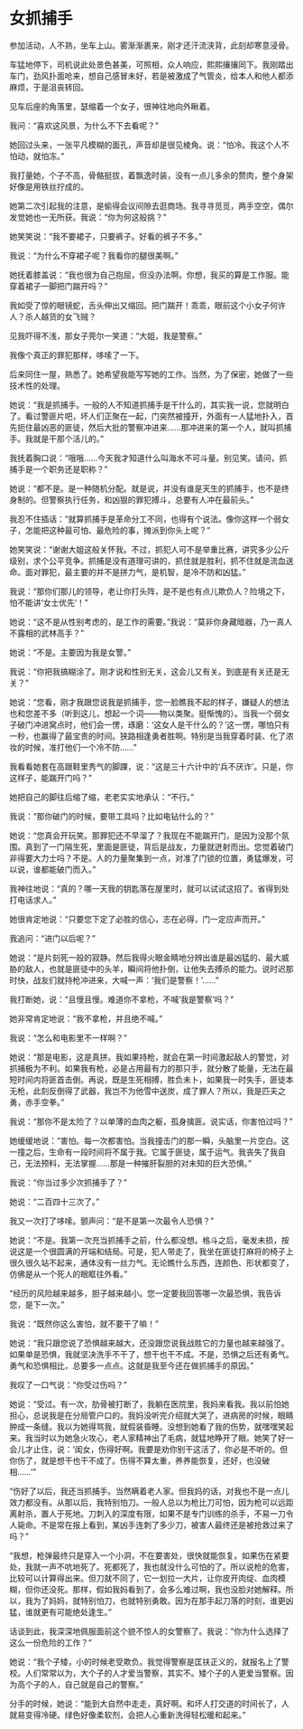 # 女抓捕手

参加活动，人不熟，坐车上山。雾渐渐裹来，刚才还汗流浃背，此刻却寒意浸骨。 

车猛地停下，司机说此处景色甚美，可照相，众人响应，熙熙攘攘同下。我刚踏出车门，劲风扑面呛来，想自己感冒未好，若是被激成了气管炎，给本人和他人都添麻烦，于是沮丧转回。 

见车后座的角落里，瑟缩着一个女子，很神往地向外瞅着。 

我问：“喜欢这风景，为什么不下去看呢？” 

她回过头来，一张平凡模糊的面孔，声音却是很见棱角。说：“怕冷。我这个人不怕动，就怕冻。” 

我打量她，个子不高，骨骼挺拔，着飘逸时装，没有一点儿多余的赘肉，整个身架好像是用铁丝拧成的。 

她第二次引起我的注意，是偷得会议间隙去逛商场。我寻寻觅觅，两手空空，偶尔发觉她也一无所获。我说：“你为何这般挑？” 

她笑笑说：“我不要裙子，只要裤子。好看的裤子不多。” 

我说：“为什么不穿裙子呢？我看你的腿很美啊。” 

她抚着膝盖说：“我也很为自己抱屈，但没办法啊。你想，我买的算是工作服。能穿着裙子一脚把门踹开吗？” 

我如受了惊的眼镜蛇，舌头伸出又缩回。把门踹开！乖乖，眼前这个小女子何许人？杀人越货的女飞贼？ 

见我吓得不浅，那女子莞尔一笑道：“大姐，我是警察。” 

我像个真正的罪犯那样，哆嗦了一下。 

后来同住一屋，熟悉了。她希望我能写写她的工作。当然，为了保密，她做了一些技术性的处理。 

她说：“我是抓捕手。一般的人不知道抓捕手是干什么的，其实我一说，您就明白了。看过警匪片吧，坏人们正聚在一起，门突然被撞开，外面有一人猛地扑入，首先扼住最凶恶的匪徒，然后大批的警察冲进来……那冲进来的第一个人，就叫抓捕手。我就是干那个活儿的。” 

我抚着胸口说：“哦哦……今天我才知道什么叫海水不可斗量。别见笑。请问，抓捕手是一个职务还是职称？” 

她说：“都不是。是一种随机分配。就是说，并没有谁是天生的抓捕手，也不是终身制的。但警察执行任务，和凶狠的罪犯搏斗，总要有人冲在最前头。” 

我忍不住插话：“就算抓捕手是革命分工不同，也得有个说法。像你这样一个弱女子，怎能把这种最可怕、最危险的事，摊派到你头上呢？” 

她笑笑说：“谢谢大姐这般关怀我。不过，抓犯人可不是举重比赛，讲究多少公斤级别，求个公平竞争。抓捕是没有道理可讲的，抓住就是胜利，抓不住就是流血送命。面对罪犯，最主要的并不是拼力气，是机智，是冷不防和凶猛。” 

我说：“那你们那儿的领导，老让你打头阵，是不是也有点儿欺负人？险境之下，怕不能讲‘女士优先’！” 

她说：“这不是从性别考虑的，是工作的需要。”我说：“莫非你身藏暗器，乃一真人不露相的武林高手？” 

她说：“不是。主要因为我是女警。” 

我说：“你把我搞糊涂了。刚才说和性别无关，这会儿又有关。到底是有关还是无关？” 

她说：“您看，刚才我跟您说我是抓捕手，您一脸瞧我不起的样子，嫌疑人的想法也和您差不多（听到这儿，想起一个词——物以类聚。挺惭愧的）。当我一个弱女子破门冲进窝点时，他们会一愣，琢磨：‘这女人是干什么的？’这一愣，哪怕只有一秒，也赢得了最宝贵的时间。狭路相逢勇者胜啊。特别是当我穿着时装、化了浓妆的时候，准打他们一个冷不防……” 

我看看她套在高跟鞋里秀气的脚踝，说：“这是三十六计中的‘兵不厌诈’。只是，你这样子，能踹开门吗？” 

她把自己的脚往后缩了缩，老老实实地承认：“不行。” 

我说：“那你破门的时候，要带工具吗？比如电钻什么的？” 

她说：“您真会开玩笑。那罪犯还不早溜了？我现在不能踹开门，是因为没那个氛围。真到了一门隔生死，里面是匪徒，背后是战友，力量就迸射而出。您觉着破门非得要大力士吗？不是。人的力量聚集到一点，对准了门锁的位置，勇猛爆发，可以说，谁都能破门而入。” 

我神往地说：“真的？哪一天我的钥匙落在屋里时，就可以试试这招了。省得到处打电话求人。” 

她很肯定地说：“只要您下定了必胜的信心，志在必得，门一定应声而开。” 

我追问：“进门以后呢？” 

她说：“是片刻死一般的寂静。然后我得火眼金睛地分辨出谁是最凶猛的、最大威胁的敌人，也就是匪徒中的头羊，瞬间将他扑倒，让他失去搏杀的能力。说时迟那时快，战友们就持枪冲进来，大喊一声：‘我们是警察！’……” 

我打断她，说：“且慢且慢。难道你不拿枪，不喊‘我是警察’吗？” 

她非常肯定地说：“我不拿枪，并且绝不喊。” 

我说：“怎么和电影里不一样啊？” 

她说：“那是电影，这是真拼。我如果持枪，就会在第一时间激起敌人的警觉，对抓捕极为不利。如果我有枪，必是占用最有力的那只手，就分散了能量，无法在最短时间内将匪首击倒。再说，既是生死相搏，胜负未卜，如果我一时失手，匪徒本无枪，此刻反倒得了武器，我岂不为他雪中送炭，成了罪人？所以，我是匹夫之勇，赤手空拳。” 

我说：“那你不是太险了？以单薄的血肉之躯，孤身擒匪。说实话，你害怕过吗？” 

她缓缓地说：“害怕。每一次都害怕。当我撞击门的那一瞬，头脑里一片空白。这一撞之后，生命有一段时间将不属于我。它属于匪徒，属于运气。我丧失了我自己，无法预料，无法掌握……那是一种摧肝裂胆的对未知的巨大恐惧。” 

我说：“你当过多少次抓捕手了？”

她说：“二百四十三次了。” 

我又一次打了哆嗦。颤声问：“是不是第一次最令人恐惧？” 

她说：“不是。我第一次充当抓捕手之前，什么都没想。格斗之后，毫发未损，按说这是一个很圆满的开端和结局。可是，犯人带走了，我坐在匪徒打麻将的椅子上很久很久站不起来，通体没有一丝力气。无论瞧什么东西，连颜色、形状都变了，仿佛是从一个死人的眼眶往外看。” 

“经历的风险越来越多，胆子越来越小。您一定要我回答哪一次最恐惧，我告诉您，是下一次。” 

我说：“既然你这么害怕，就不要干了嘛！” 

她说：“我只跟您说了恐惧越来越大，还没跟您说我战胜它的力量也越来越强了。如果单是恐惧，我就坚决洗手不干了，想干也干不成。不是，恐惧之后还有勇气。勇气和恐惧相比，总要多一点点。这就是我至今还在做抓捕手的原因。” 

我叹了一口气说：“你受过伤吗？” 

她说：“受过。有一次，肋骨被打断了，我躺在医院里，我妈来看我。我以前怕她担心，总说我是在分局管户口的。我妈没听完介绍就大哭了，进病房的时候，眼睛肿成一条缝。我以为她得骂我，就假装昏睡。没想到她看了我的伤势，就嘿嘿笑起来。我当时以为她急火攻心，老人家精神出了毛病，就猛地睁开了眼。她笑了好一会儿才止住，说：‘闺女，伤得好啊。我要是劝你别干这活了，你必是不听的。但你伤了，就是想干也干不成了。伤得不算太重，养养能恢复，还好，也没破相……’” 

“伤好了以后，我还当抓捕手。当然瞒着老人家。但我妈的话，对我也不是一点儿效力都没有。从那以后，我特别怕刀。一般人总以为枪比刀可怕，因为枪可以远距离射杀，置人于死地。刀刺入的深度有限，如果不是专门训练的杀手，不易一刀令人毙命。不是常在报上看到，某凶手连刺了多少刀，被害人最终还是被抢救过来了吗？” 

“我想，枪弹最终只是穿入一个小洞，不在要害处，很快就能恢复。如果伤在紧要处，我就一声不吭地死了。死都死了，我也就没什么可怕的了。所以说枪的危害，比较可以计算得出来。但刀就不同了，它一划拉一大片，让你皮开肉绽、血肉模糊，但你还没死。那样，假如我妈看到了，会多么难过啊，我也没脸对她解释。所以，我为了妈妈，就特别怕刀，也就特别勇敢。因为在那手起刀落的时刻，谁更凶猛，谁就更有可能绝处逢生。” 

话谈到此，我深深地佩服面前这个貌不惊人的女警察了。我说：“你为什么选择了这么一份危险的工作？” 

她说：“我个子矮，小的时候老受欺负。我觉得警察是匡扶正义的，就报名上了警校。人们常常以为，大个子的人才爱当警察，其实不。矮个子的人更爱当警察。因为高个子的人，自己就是自己的警察。” 

分手的时候，她说：“能到大自然中走走，真好啊。和坏人打交道的时间长了，人就易变得冷硬。绿色好像柔软剂，会把人心重新洗得轻松暖和起来。”